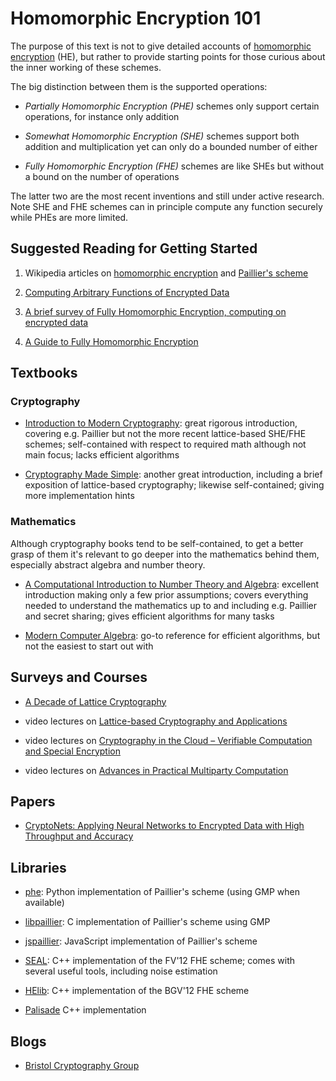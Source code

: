 # Homomorphic Encryption 101

The purpose of this text is not to give detailed accounts of [homomorphic encryption](https://en.wikipedia.org/wiki/Homomorphic_encryption) (HE), but rather to provide starting points for those curious about the inner working of these schemes. 

The big distinction between them is the supported operations:

- *Partially Homomorphic Encryption (PHE)* schemes only support certain operations, for instance only addition 

- *Somewhat Homomorphic Encryption (SHE)* schemes support both addition and multiplication yet can only do a bounded number of either

- *Fully Homomorphic Encryption (FHE)* schemes are like SHEs but without a bound on the number of operations

The latter two are the most recent inventions and still under active research. Note SHE and FHE schemes can in principle compute any function securely while PHEs are more limited.


## Suggested Reading for Getting Started

1) Wikipedia articles on [homomorphic encryption](https://en.wikipedia.org/wiki/Homomorphic_encryption) and [Paillier's scheme](https://en.wikipedia.org/wiki/Paillier_cryptosystem)

2) [Computing Arbitrary Functions of Encrypted Data](https://crypto.stanford.edu/craig/easy-fhe.pdf)

3) [A brief survey of Fully Homomorphic Encryption, computing on encrypted data](https://blog.quarkslab.com/a-brief-survey-of-fully-homomorphic-encryption-computing-on-encrypted-data.html)

4) [A Guide to Fully Homomorphic Encryption](https://www.dropbox.com/s/b7ir8o19llggbz7/A%20Guide%20to%20Fully%20Homomorphic%20Encryption.pdf?dl=0)


## Textbooks

### Cryptography

- [Introduction to Modern Cryptography](http://www.cs.umd.edu/~jkatz/imc.html): great rigorous introduction, covering e.g. Paillier but not the more recent lattice-based SHE/FHE schemes; self-contained with respect to required math although not main focus; lacks efficient algorithms

- [Cryptography Made Simple](http://www.springer.com/gp/book/9783319219356): another great introduction, including a brief exposition of lattice-based cryptography; likewise self-contained; giving more implementation hints

### Mathematics

Although cryptography books tend to be self-contained, to get a better grasp of them it's relevant to go deeper into the mathematics behind them, especially abstract algebra and number theory.

- [A Computational Introduction to Number Theory and Algebra](http://www.shoup.net/ntb/): excellent introduction making only a few prior assumptions; covers everything needed to understand the mathematics up to and including e.g. Paillier and secret sharing; gives efficient algorithms for many tasks

- [Modern Computer Algebra](www.cambridge.org/9781107039032): go-to reference for efficient algorithms, but not the easiest to start out with


## Surveys and Courses

- [A Decade of Lattice Cryptography](https://eprint.iacr.org/2015/939.pdf)

- video lectures on [Lattice-based Cryptography and Applications](http://cyber.biu.ac.il/event/the-2nd-biu-winter-school/)

- video lectures on [Cryptography in the Cloud – Verifiable Computation and Special Encryption](http://cyber.biu.ac.il/event/the-6th-biu-winter-school/)

- video lectures on [Advances in Practical Multiparty Computation](http://cyber.biu.ac.il/event/the-5th-biu-winter-school/)


## Papers

- [CryptoNets: Applying Neural Networks to Encrypted Data with High Throughput and Accuracy](https://www.microsoft.com/en-us/research/publication/cryptonets-applying-neural-networks-to-encrypted-data-with-high-throughput-and-accuracy/)


## Libraries

- [phe](https://github.com/n1analytics/python-paillier): Python implementation of Paillier's scheme (using GMP when available)

- [libpaillier](http://hms.isi.jhu.edu/acsc/libpaillier/): C implementation of Paillier's scheme using GMP

- [jspaillier](https://github.com/mhe/jspaillier): JavaScript implementation of Paillier's scheme

- [SEAL](https://sealcrypto.codeplex.com/): C++ implementation of the FV'12 FHE scheme; comes with several useful tools, including noise estimation

- [HElib](https://github.com/shaih/HElib): C++ implementation of the BGV'12 FHE scheme

- [Palisade](https://git.njit.edu/palisade/PALISADE) C++ implementation

## Blogs

- [Bristol Cryptography Group](http://bristolcrypto.blogspot.fr/)
